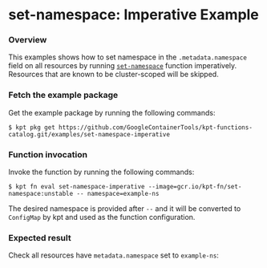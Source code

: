 # set-namespace: Imperative Example

### Overview

This examples shows how to set namespace in the `.metadata.namespace` field on
all resources by running [`set-namespace`] function imperatively. Resources that
are known to be cluster-scoped will be skipped.

### Fetch the example package

Get the example package by running the following commands:

```shell
$ kpt pkg get https://github.com/GoogleContainerTools/kpt-functions-catalog.git/examples/set-namespace-imperative
```

### Function invocation

Invoke the function by running the following commands:

```shell
$ kpt fn eval set-namespace-imperative --image=gcr.io/kpt-fn/set-namespace:unstable -- namespace=example-ns
```

The desired namespace is provided after `--` and it will be converted to
`ConfigMap` by kpt and used as the function configuration.

### Expected result

Check all resources have `metadata.namespace` set to `example-ns`:

[`set-namespace`]: https://catalog.kpt.dev/set-namespace/v0.1/
